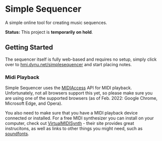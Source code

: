 # Simple Sequencer

A simple online tool for creating music sequences.

**Status:** This project is **temporarily on hold**.

## Getting Started

The sequencer itself is fully web-based and requires no setup, simply click over to [hmi.dynu.net/simplesequencer](http://hmi.dynu.net/simplesequencer) and start placing notes.

### Midi Playback

Simple Sequencer uses the [MIDIAccess](https://developer.mozilla.org/en-US/docs/Web/API/MIDIAccess) API for MIDI playback. Unfortunately, not all browsers support this yet, so please make sure you are using one of the supported browsers (as of Feb. 2022: Google Chrome, Microsoft Edge, and Opera).

You also need to make sure that you have a MIDI playback device connected or installed. For a free MIDI synthesizer you can install on your computer, check out [VirtualMIDISynth](https://coolsoft.altervista.org/en/virtualmidisynth) - their site provides great instrucitons, as well as links to other things you might need, such as [soundfonts](https://coolsoft.altervista.org/en/virtualmidisynth#soundfonts).

<!-- ## MIDI Troubleshooting

### My speakers are on, but there's no sound. What gives?

As a first step, please make sure you are using one of the supported browsers (which are, as of Feb. 2022: Google Chrome, Microsoft Edge, and Opera). Simple Sequencer uses the [MIDIAccess](https://developer.mozilla.org/en-US/docs/Web/API/MIDIAccess) API for MIDI playback, and unfortunately not all browers support this yet. -->